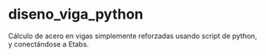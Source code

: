 # diseno_viga_python
Cálculo de acero en vigas simplemente reforzadas usando script de python, y conectándose a Etabs.

